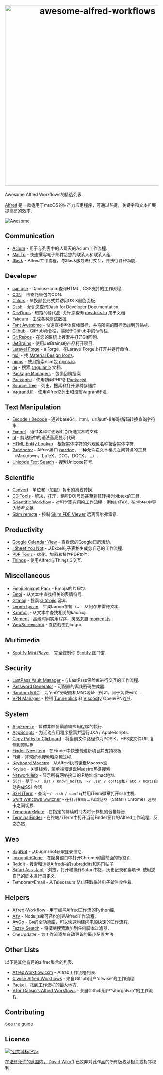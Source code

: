 <div class="github-widget" data-repo="derimagia/awesome-alfred-workflows"></div>
<script async src="https://pagead2.googlesyndication.com/pagead/js/adsbygoogle.js"></script><ins class="adsbygoogle" style="display:block" data-ad-client="ca-pub-6890694312814945" data-ad-slot="5473692530" data-ad-format="auto"  data-full-width-responsive="true"></ins><script>(adsbygoogle = window.adsbygoogle || []).push({});</script>
<h1 align="center">
	<img width="594" src="https://cdn.rawgit.com/derimagia/awesome-alfred-workflows/master/media/header.gif" alt="awesome-alfred-workflows">
	<br>
</h1>

Awesome Alfred Workflows的精选列表.

[Alfred](https://www.alfredapp.com/) 是一款适用于macOS的生产力应用程序，可通过热键，关键字和文本扩展提高您的效率.

[![Awesome](https://cdn.rawgit.com/sindresorhus/awesome/d7305f38d29fed78fa85652e3a63e154dd8e8829/media/badge.svg)](https://github.com/sindresorhus/awesome)


## Communication
- [Adium](http://www.alfredforum.com/topic/1274-adium-workflow/) - 用于与列表中的人聊天的Adium工作流程.
- [MailTo](https://github.com/deanishe/alfred-mailto) - 快速撰写电子邮件给您的联系人和联系人组.
- [Slack](https://github.com/fspinillo/slackfred) -  Alfred工作流程，与Slack服务进行交互，并执行各种功能.

## Developer
- [caniuse](https://github.com/willfarrell/alfred-caniuse-workflow) -  Caniuse.com查询HTML / CSS支持的工作流程.
- [CDN](https://github.com/willfarrell/alfred-cdn-workflow) - 检查托管包的CDN.
- [Colors](http://www.packal.org/workflow/colors) - 转换颜色格式并访问OS X颜色面板.
- [Dash](https://kapeli.com/dash) - 允许您查询Dash for Developer Documentation.
- [DevDocs](https://github.com/yannickglt/alfred-devdocs)   - 短跑的替代品.  允许您查询 [devdocs.io](https://devdocs.io/) 用于文档.
- [Fakeum](https://github.com/deanishe/alfred-fakeum) - 生成各种测试数据.
- [Font Awesome](https://github.com/ruedap/alfred2-font-awesome-workflow) - 快速查找字体真棒图标，并将所需的图标添加到剪贴板.
- [Github](https://github.com/gharlan/alfred-github-workflow) -  GitHub命令栏，类似于Github中的命令栏.
- [Git Repos](https://github.com/deanishe/alfred-repos) - 在您的系统上搜索并打开Git回购.
- [JetBrains](https://github.com/bchatard/jetbrains-alfred-workflow) - 使用JetBrains的产品打开项目.
- [Laravel Forge](https://github.com/vmitchell85/alforge) -  alForge，在Laravel Forge上打开并运行命令.
- [mdi](https://github.com/importre/alfred-mdi) - 找 [Material Design Icons](https://github.com/google/material-design-icons).
- [npms](https://github.com/sindresorhus/alfred-npms) - 使用搜索npm包 [npms.io](https://npms.io).
- [ng](https://github.com/SamVerschueren/alfred-ng) - 搜索 [angular.io](https://angular.io) 文档.
- [Package Managers](https://github.com/willfarrell/alfred-pkgman-workflow) - 包裹回购搜索.
- [Packagist](https://github.com/vinkla/alfred-packagist) - 使用搜索PHP包 [Packagist](https://packagist.org).
- [Source Tree](https://github.com/zhaocai/alfred2-sourcetree-workflow) - 列出，搜索和打开源树存储库.
- [VagrantUP](https://github.com/m1keil/alfred-vagrant-workflow) - 使用Alfred2列出和控制Vagrant环境.

## Text Manipulation
- [Encode / Decode](https://github.com/willfarrell/alfred-encode-decode-workflow) - 通过base64，html，url和utf-8编码/解码转换查询字符串.
- [Funnel](http://www.packal.org/workflow/funnel) - 通过各种过滤器汇总所选文本或文件.
- [hl](https://github.com/importre/alfred-hl) - 剪贴板中的语法高亮显示代码.
- [HTML Entity Lookup](https://github.com/ajgon/alfred2-html-entity-lookup) - 根据实体字符的外观或名称搜索实体字符.
- [Pandoctor](https://github.com/smargh/alfred_pandoctor) -  Alfred接口 [pandoc](http://pandoc.org)，一种允许在文本格式之间转换的工具（Markdown，LaTeX，DOC，DOCX，...）.
- [Unicode Text Search](https://github.com/bevesce/unicode-symbols-search) - 搜索Unicode符号.

## Scientific
- [Convert](https://github.com/deanishe/alfred-convert) - 单位和（加密）货币的离线转换.
- [DOITools](https://github.com/hbuschme/doi-tools-alfred-workflow/) - 解决，打开，缩短DOI号码甚至将其转换为bibtex的工具.
- [Scientific Workflow](https://github.com/andrewning/alfred-workflows-scientific) - 对科学家有用的工作流程：例如LaTeX，在bibtex中导入参考文献.
- [Skim remote](http://www.packal.org/workflow/skim-remote) - 控制 [Skim PDF Viewer](http://skim-app.sourceforge.net) 远离阿尔弗雷德.

## Productivity
- [Google Calendar View](https://github.com/deanishe/alfred-gcal) - 查看您的Google日历活动.
- [I Sheet You Not](https://github.com/deanishe/i-sheet-you-not) - 从Excel电子表格生成您自己的工作流程.
- [PDF Tools](https://github.com/xilopaint/alfred-pdf-tools) - 优化，加密和操作PDF文件.
- [Things](https://github.com/xilopaint/alfred-things) - 使用Alfred与Things 3交互.

## Miscellaneous
- [Emoji Snippet Pack](http://joelcalifa.com/blog/alfred-emoji-snippet-pack/) -  Emojis的片段包.
- [Emoj](https://github.com/sindresorhus/alfred-emoj) - 从文本中查找相关的表情符号.
- [Gitmoji](https://github.com/leolabs/alfred-gitmoji/) - 搜索 [Gitmojis](https://gitmoji.carloscuesta.me/) 容易.
- [Lorem Ipsum](https://github.com/raarellano/alfred-lorem-ipsum-workflow) - 生成Lorem存有（...）从阿尔弗雷德文本.
- [Kaomoji](https://github.com/vinkla/alfred-kaomoji) - 从文本中查找相关的kaomoji.
- [Moment](https://github.com/perfectworks/alfred-workflow-moment) - 高级时间实用程序，灵感来自 [moment.js](https://momentjs.com).
- [WebScreenshot](https://github.com/vitorgalvao/alfred-workflows/tree/master/WebScreenshot) - 直接截图到imgur.

## Multimedia
- [Spotify Mini Player](http://alfred-spotify-mini-player.com) - 完全控制你 [Spotify](https://www.spotify.com) 图书馆.

## Security
- [LastPass Vault Manager](https://github.com/bachya/lp-vault-manager) - 与LastPass保险库进行交互的工作流程.
- [Password Generator](https://github.com/deanishe/alfred-pwgen) - 可配置的离线密码生成器.
- [Random MAC](http://www.packal.org/workflow/random-mac) - 为“en0”分配随机MAC地址（例如，用于免费wifi）.
- [VPN Manager](https://github.com/deanishe/alfred-vpn-manager) - 控制 [Tunnelblick](https://tunnelblick.net/) 和 [Viscosity](https://www.sparklabs.com/viscosity/) OpenVPN连接.

## System
- [AppFreeze](https://github.com/vitorgalvao/alfred-workflows/tree/master/AppFreeze) - 暂停并恢复最前端应用程序的执行.
- [AppScripts](https://github.com/deanishe/alfred-appscripts) - 为活动应用程序搜索并运行JXA / AppleScripts.
- [Copy Paths to Clipboard](https://github.com/franzheidl/copy-paths-to-clipboard) - 将当前文件路径作为POSIX，HFS或文件URL复制到剪贴板.
- [Finder New item](https://github.com/danielbayley/alfred-finder-new-item) - 在Finder中快速创建新项目并支持模板.
- [Fkill](https://github.com/SamVerschueren/alfred-fkill) - 非常好地搜索和杀死进程.
- [Keyboard Maestro](https://github.com/iansinnott/alfred-maestro) - 从Alfred执行键盘Maestro宏.
- [Keylue](https://github.com/zhaocai/alfred2-keylue-workflow) - 关键线索，菜单栏和键盘Maestro热键搜索
- [Network Info](http://www.packal.org/workflow/network-info) - 显示所有网络接口的IP地址或mac地址.
- [SSH](https://github.com/isometry/alfred-ssh/) - 基于`〜/ .ssh / known_hosts`，`〜/ .ssh / config`和`/ etc / hosts`自动完成SSH会话
- [SSH iTerm](https://github.com/hanjm/alfred-ssh-iterm-workflow) - 查询`〜/ .ssh / config`并用iTerm徽章打开ssh主机.
- [Swift Windows Switcher](https://github.com/mandrigin/AlfredSwitchWindows) - 在打开的窗口和浏览器（Safari / Chrome）选项卡之间切换.
- [TemporaryMute](http://www.packal.org/workflow/temporary-mute) - 在指定的持续时间内将计算机的音量静音.
- [TerminalFinder](https://github.com/LeEnno/alfred-terminalfinder) - 在终端/ iTerm中打开当前Finder窗口的Alfred工作流程，反之亦然.

## Web
- [BugNot](https://github.com/vitorgalvao/alfred-workflows/tree/master/BugNot) - 从bugmenot获取登录信息.
- [IncognitoClone](https://github.com/vitorgalvao/alfred-workflows/tree/master/IncognitoClone) - 在隐身窗口中打开Chrome的最前面的标签页.
- [Reddit](https://github.com/deanishe/alfred-reddit) - 搜索和浏览Alfred内的subreddits和热门帖子.
- [Safari Assistant](https://github.com/deanishe/alfred-safari-assistant)   - 浏览，打开和操作Safari书签，历史记录和选项卡.  使用您自己的脚本进行自定义.
- [TemporaryEmail](https://github.com/vitorgalvao/alfred-workflows/tree/master/TemporaryEmail) - 从Teleosaurs Mail获取临时电子邮件收件箱.

## Helpers
- [Alfred-Workflow](https://github.com/deanishe/alfred-workflow) - 用于编写Alfred工作流的Python库.
- [Alfy](https://github.com/sindresorhus/alfy) -  Node.js库可轻松创建Alfred工作流程.
- [AwGo](https://github.com/deanishe/awgo) -  Go的全功能库，可以快速构建闪电般快速的工作流程.
- [Fuzzy Search](https://github.com/deanishe/alfred-fuzzy) - 将模糊搜索添加到任何脚本过滤器.
- [OneUpdater](https://github.com/vitorgalvao/alfred-workflows/tree/master/OneUpdater) - 为工作流添加自动更新的最小配置方法.

## Other Lists
以下是其他有用的alfred集合的列表.

- [AlfredWorkflow.com](http://alfredworkflow.com) -  Alfred工作流程列表.
- [Ctwise Alfred Workflows](https://github.com/ctwise/alfred-workflows) - 来自Github用户“ctwise”的工作流程.
- [Packal](http://www.packal.org/) - 找到工作流程的最大地方.
- [Vítor Galvão’s Alfred Workflows](https://github.com/vitorgalvao/alfred-workflows/) - 来自Github用户“vitorgalvao”的工作流程.

## Contributing
[See the guide](https://github.com/derimagia/awesome-alfred-workflows/blob/master/CONTRIBUTING.md)

## License
<a rel="license" href="http://creativecommons.org/publicdomain/mark/1.0/">
<img src="http://mirrors.creativecommons.org/presskit/buttons/88x31/svg/cc-zero.svg"
      style =“border-style：none;”  alt =“公共域标记”/&gt;
</a>

在法律允许的范围内， [David Wikoff](https://github.com/derimagia) 已放弃对此作品的所有版权及相关或相邻权利.
